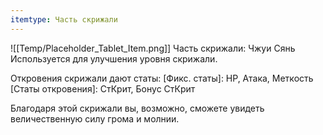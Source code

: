 ```yaml
---
itemtype: Часть скрижали
---
```

![[Temp/Placeholder_Tablet_Item.png]]
Часть скрижали: Чжуи Сянь
Используется для улучшения уровня скрижали.

Откровения скрижали дают статы:
[Фикс. статы]: HP, Атака, Меткость
[Статы откровения]: СтКрит, Бонус СтКрит

Благодаря этой скрижали вы, возможно, сможете увидеть величественную силу грома и молнии.
